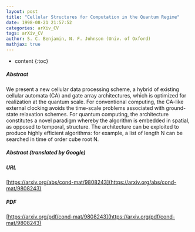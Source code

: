 ```yaml
---
layout: post
title: "Cellular Structures for Computation in the Quantum Regime"
date: 1998-08-21 21:57:52
categories: arXiv_CV
tags: arXiv_CV
author: S. C. Benjamin, N. F. Johnson (Univ. of Oxford)
mathjax: true
---
```


* content
{:toc}

##### Abstract
We present a new cellular data processing scheme, a hybrid of existing cellular automata (CA) and gate array architectures, which is optimized for realization at the quantum scale. For conventional computing, the CA-like external clocking avoids the time-scale problems associated with ground-state relaxation schemes. For quantum computing, the architecture constitutes a novel paradigm whereby the algorithm is embedded in spatial, as opposed to temporal, structure. The architecture can be exploited to produce highly efficient algorithms: for example, a list of length N can be searched in time of order cube root N.

##### Abstract (translated by Google)


##### URL
[https://arxiv.org/abs/cond-mat/9808243](https://arxiv.org/abs/cond-mat/9808243)

##### PDF
[https://arxiv.org/pdf/cond-mat/9808243](https://arxiv.org/pdf/cond-mat/9808243)

